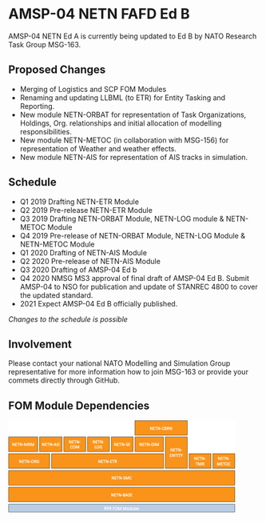 # AMSP-04 NETN FAFD Ed B

AMSP-04 NETN Ed A is currently being updated to Ed B by NATO Research Task Group MSG-163.

## Proposed Changes
* Merging of Logistics and SCP FOM Modules
* Renaming and updating LLBML (to ETR) for Entity Tasking and Reporting.
* New module NETN-ORBAT for representation of Task Organizations, Holdings, Org. relationships and initial allocation of modelling responsibilities.
* New module NETN-METOC (in collaboration with MSG-156) for representation of Weather and weather effects.
* New module NETN-AIS for representation of AIS tracks in simulation.

## Schedule
- Q1 2019 Drafting NETN-ETR Module
- Q2 2019 Pre-release NETN-ETR Module
- Q3 2019 Drafting NETN-ORBAT Module, NETN-LOG module & NETN-METOC Module
- Q4 2019 Pre-release of NETN-ORBAT Module, NETN-LOG Module & NETN-METOC Module
- Q1 2020 Drafting of NETN-AIS Module
- Q2 2020 Pre-release of NETN-AIS Module
- Q3 2020 Drafting of AMSP-04 Ed b
- Q4 2020 NMSG MS3 approval of final draft of AMSP-04 Ed B. Submit AMSP-04 to NSO for publication and update of STANREC 4800 to cover the updated standard.
- 2021 Expect AMSP-04 Ed B officially published.

_Changes to the schedule is possible_

## Involvement
Please contact your national NATO Modelling and Simulation Group representative for more information how to join MSG-163 or provide your commets directly through GitHub.

## FOM Module Dependencies

<img src="images/dependencies.png"/>

<!--
# Vis-js.com

digraph G {

	"RPR-Base" -> "RPR-Foundation";
	"NETN-BASE" -> "RPR-Foundation"
	"NETN-LOG" -> "RPR-Base"
	"NETN-LOG" -> "NETN-BASE"
	"RPR-Physical" -> "RPR-Base"
		"RPR-Aggregate" -> "RPR-Base"
	"NETN-PHYS" -> "RPR-Physical"
	"NETN-AGG" -> "RPR-Aggregate"
	"NETN-METOC" -> "NETN-BASE"
}
-->
